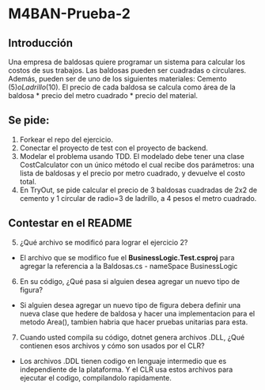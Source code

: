 # M4BAN-Prueba-2

## Introducción

Una empresa de baldosas quiere programar un sistema para calcular los costos de sus trabajos. Las baldosas pueden ser cuadradas o circulares. Además, pueden ser de uno de los siguientes materiales: Cemento ($5) o Ladrillo ($10). El precio de cada baldosa se calcula como área de la baldosa * precio del metro cuadrado * precio del material.

## Se pide:

1. Forkear el repo del ejercicio.
2. Conectar el proyecto de test con el proyecto de backend.
3. Modelar el problema usando TDD. El modelado debe tener una clase CostCalculator con un único método el cual recibe dos parámetros: una lista de baldosas y el precio por metro cuadrado, y devuelve el costo total.
4. En TryOut, se pide calcular el precio de 3 baldosas cuadradas de 2x2 de cemento y 1 circular de radio=3 de ladrillo, a 4 pesos el metro cuadrado.

## Contestar en el README

5. ¿Qué archivo se modificó para lograr el ejercicio 2?
- El archivo que se modifico fue el __BusinessLogic.Test.csproj__ para agregar la referencia a la Baldosas.cs - nameSpace BusinessLogic

6. En su código, ¿Qué pasa si alguien desea agregar un nuevo tipo de figura?
- Si alguien desea agregar un nuevo tipo de figura debera definir una nueva clase que hedere de baldosa y hacer una implementacion para el metodo Area(), tambien habria que hacer pruebas unitarias para esta.

7. Cuando usted compila su código, dotnet genera archivos .DLL, ¿Qué contienen esos archivos y cómo son usados por el CLR?
- Los archivos .DDL tienen codigo en lenguaje intermedio que es independiente de la plataforma. Y el CLR usa estos archivos para ejecutar el codigo, compilandolo rapidamente.